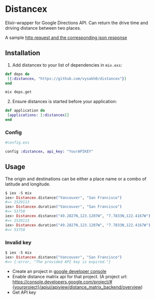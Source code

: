 # Distancex

Elixir-wrapper for Google Directions API. Can return the drive time and driving distance between two places.

A sample [http request and the corresponding json response](https://maps.googleapis.com/maps/api/distancematrix/json?origins=2+BC&destinations=San+Francisco)

## Installation

1. Add distancex to your list of dependencies in `mix.exs`:

```elixir
def deps do
 [{:distancex, "https://github.com/vysakh0/distancex"}]
end
```

```bash
mix deps.get
```

2. Ensure distancex is started before your application:

```elixir
def application do
 [applications: [:distancex]]
end
```


### Config

```elixir
#config.exs

config :distancex, api_key: "YourAPIKEY"
```


## Usage

  The origin and destinations can be either a place name or a combo of latitude and longitude.

```elixir
$ iex -S mix
iex> Distancex.distance("Vancouver", "San Francisco")
#=> 1529113
iex> Distancex.duration("Vancouver", "San Francisco")
#=> 53750
iex> Distancex.distance("49.2827N,123.1207W", "7.7833N,122.4167W")
#=> 1529113
iex> Distancex.duration("49.2827N,123.1207W", "7.7833N,122.4167W")
#=> 53750
```

### Invalid key

```elixir
$ iex -S mix
iex> Distancex.distance("Vancouver", "San Francisco")
#=> {:error, "The provided API key is expired."}
```

- Create an project in [google developer console](https://console.developers.google.com/)
- Enable distance matrix api for that project. (A project url: https://console.developers.google.com/project/#{yourproject}/apiui/apiview/distance_matrix_backend/overview)
- Get API key
